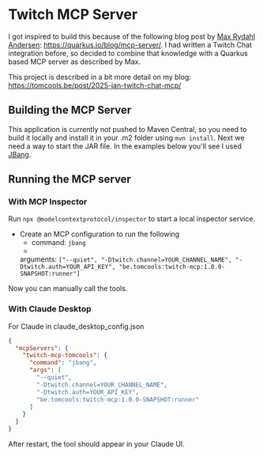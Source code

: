 # Twitch MCP Server

I got inspired to build this because of the following blog post
by [Max Rydahl Andersen](https://quarkus.io/author/maxandersen): https://quarkus.io/blog/mcp-server/.
I had written a Twitch Chat integration before, so decided to combine that knowledge with a Quarkus based MCP server as
described by Max.

This project is described in a bit more detail on my blog: https://tomcools.be/post/2025-jan-twitch-chat-mcp/

## Building the MCP Server

This application is currently not pushed to Maven Central, so you need to build it locally and install it in your .m2
folder using `mvn install`.
Next we need a way to start the JAR file. In the examples below you'll see I
used [JBang](https://www.jbang.dev/documentation/guide/latest/installation.html).

## Running the MCP server

### With MCP Inspector

Run `npx @modelcontextprotocol/inspector` to start a local inspector service.

- Create an MCP configuration to run the following
    - command: `jbang`
    -
    arguments: `["--quiet", "-Dtwitch.channel=YOUR_CHANNEL_NAME", "-Dtwitch.auth=YOUR_API_KEY", "be.tomcools:twitch-mcp:1.0.0-SNAPSHOT:runner"]`

Now you can manually call the tools.

### With Claude Desktop

For Claude in claude_desktop_config.json

```json
{
  "mcpServers": {
    "twitch-mcp-tomcools": {
      "command": "jbang",
      "args": [
        "--quiet",
        "-Dtwitch.channel=YOUR_CHANNEL_NAME",
        "-Dtwitch.auth=YOUR_API_KEY",
        "be.tomcools:twitch-mcp:1.0.0-SNAPSHOT:runner"
      ]
    }
  }
}
```

After restart, the tool should appear in your Claude UI.